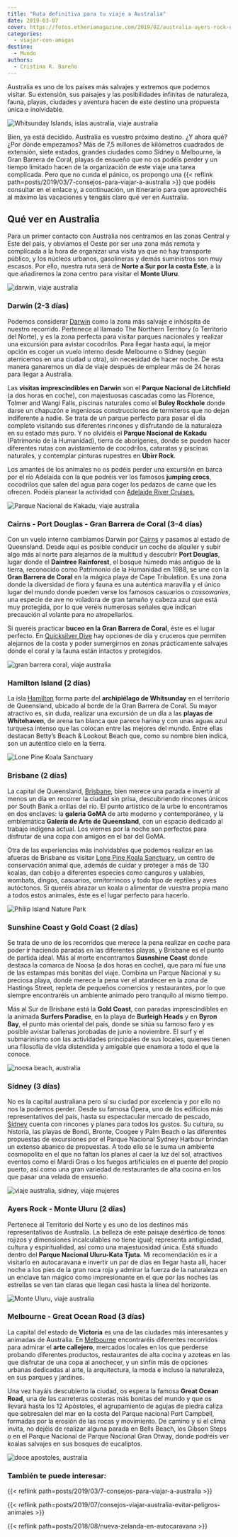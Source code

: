 ```yaml
---
title: "Ruta definitiva para tu viaje a Australia"
date: 2019-03-07
cover: https://fotos.etheriamagazine.com/2019/02/australia-ayers-rock-uluru.jpg
categories: 
  - viajar-con-amigas
destino: 
  - Mundo
authors: 
  - Cristina R. Bareño
---
```


Australia es uno de los países más salvajes y extremos que podemos visitar. Su extensión, sus paisajes y las posibilidades infinitas de naturaleza, fauna, playas, ciudades y aventura hacen de este destino una propuesta única e inolvidable.

![Whitsunday Islands, islas australia, viaje australia](https://fotos.etheriamagazine.com/2019/02/viaje-australia-Whitsunday-Islands.jpg "Playas de ensueño en Whitsunday Islands.")

Bien, ya está decidido. Australia es vuestro próximo destino. ¿Y ahora qué? ¿Por dónde 
empezamos? Más de 7,5 millones de kilómetros cuadrados de extensión, siete estados, 
grandes ciudades como Sídney o Melbourne, la Gran Barrera de Coral, playas de ensueño 
que no os podéis perder y un tiempo limitado hacen de la organización de este viaje una 
tarea complicada. Pero que no cunda el pánico, os propongo una {{< reflink 
path=posts/2019/03/7-consejos-para-viajar-a-australia >}} que podéis consultar en el 
enlace y, a continuación, un itinerario para que aprovechéis al máximo las vacaciones y 
tengáis claro qué ver en Australia. 

## Qué ver en Australia

Para un primer contacto con Australia nos centramos en las zonas Central y Este del 
país, y obviamos el Oeste por ser una zona más remota y complicada a la hora de 
organizar una visita ya que no hay transporte público, y los núcleos urbanos, 
gasolineras y demás suministros son muy escasos. Por ello, nuestra ruta será de **Norte 
a Sur por la costa Este**, a la que añadiremos la zona centro para visitar el **Monte 
Uluru**. 

![darwin, viaje australia](https://fotos.etheriamagazine.com/2019/02/Viaje-australia-darwin.jpg "Darwin (Australia).")

### Darwin (2-3 días)

Podemos considerar [Darwin](https://www.australia.com/es-cl/places/darwin.html) como la 
zona más salvaje e inhóspita de nuestro recorrido. Pertenece al llamado The Northern 
Territory (o Territorio del Norte), y es la zona perfecta para visitar parques 
nacionales y realizar una excursión para avistar cocodrilos. Para llegar hasta aquí, la 
mejor opción es coger un vuelo interno desde Melbourne o Sídney (según aterricemos en 
una ciudad u otra), sin necesidad de hacer noche. De esta manera ganaremos un día de 
viaje después de emplear más de 24 horas para llegar a Australia. 

Las **visitas imprescindibles en Darwin** son el **Parque Nacional de Litchfield** (a 
dos horas en coche), con majestuosas cascadas como las Florence, Tolmer and Wangi Falls, 
piscinas naturales como el **Buley Rockhole** donde darse un chapuzón e ingeniosas 
construcciones de termiteros que no dejan indiferente a nadie. Se trata de un parque 
perfecto para pasar el día completo visitando sus diferentes rincones y disfrutando de 
la naturaleza en su estado más puro. Y no olvidéis el **Parque Nacional de Kakadu** 
(Patrimonio de la Humanidad), tierra de aborígenes, donde se pueden hacer diferentes 
rutas con avistamiento de cocodrilos, cataratas y piscinas naturales, y contemplar 
pinturas rupestres en **Ubirr Rock**. 

Los amantes de los animales no os podéis perder una excursión en barca por el río 
Adelaida con la que podréis ver los famosos **jumping crocs**, cocodrilos que salen del 
agua para coger los pedazos de carne que les ofrecen. Podéis planear la actividad con 
[Adelaide River Cruises.](https://www.adelaiderivercruises.com.au/) 

![Parque Nacional de Kakadu, viaje australia](https://fotos.etheriamagazine.com/2019/02/australia-cocodrilo-parque-kakadu.jpg "Cocodrilo en el Parque Nacional de Kakadu.")

### Cairns - Port Douglas - Gran Barrera de Coral (3-4 días)

Con un vuelo interno cambiamos Darwin por 
[Cairns](https://www.australia.com/es-cl/places/cairns.html) y pasamos al estado de 
Queensland. Desde aquí es posible conducir un coche de alquiler y subir algo más al 
norte para alejarnos de la multitud y descubrir **Port Douglas**, lugar donde el 
**Daintree Rainforest**, el bosque húmedo más antiguo de la tierra, reconocido como 
Patrimonio de la Humanidad en 1988, se une con la **Gran Barrera de Coral** en la mágica 
playa de Cape Tribulation. Es una zona donde la diversidad de flora y fauna es una 
auténtica maravilla y el único lugar del mundo donde pueden verse los famosos casuarios 
o _cassowaries_, una especie de ave no voladora de gran tamaño y cabeza azul que está 
muy protegida, por lo que veréis numerosas señales que indican precaución al volante 
para no atropellarlos. 

Si queréis practicar **buceo en la Gran Barrera de Coral**, éste es el lugar perfecto. 
En [Quicksilver Dive](https://quicksilverdive.com.au/) hay opciones de día y cruceros 
que permiten alejarnos de la costa y poder sumergirnos en zonas prácticamente salvajes 
donde el coral y la fauna están intactos y protegidos. 

![gran barrera coral, viaje australia](https://fotos.etheriamagazine.com/2019/02/gran-barrera-coral-australia.jpg "Imagen aérea de la Gran Barrera de Coral.")

### Hamilton Island (2 días)

La isla 
[Hamilton](https://www.australia.com/es-cl/things-to-do/aquatic/360-videos/whitehaven-beach-hamilton-island-qld.html) 
forma parte del **archipiélago de Whitsunday** en el territorio de Queensland, ubicado 
al borde de la Gran Barrera de Coral. Su mayor atractivo es, sin duda, realizar una 
excursión de un día a las **playas de Whitehaven**, de arena tan blanca que parece 
harina y con unas aguas azul turquesa intenso que las colocan entre las mejores del 
mundo. Entre ellas destacan Betty’s Beach & Lookout Beach que, como su nombre bien 
indica, son un auténtico cielo en la tierra. 

![Lone Pine Koala Sanctuary](https://fotos.etheriamagazine.com/2019/02/Lone-Pine-Koala-Sanctuary.jpg "Cristina en el Lone Pine Koala Sanctuary.")

### Brisbane (2 días)

La capital de Queensland, 
[Brisbane](https://www.australia.com/es-cl/places/brisbane.html), bien merece una parada 
e invertir al menos un día en recorrer la ciudad sin prisa, descubriendo rincones únicos 
por South Bank a orillas del río. El punto artístico de la urbe lo encontramos en dos 
enclaves: la **galería GoMA** de arte moderno y contemporáneo, y la emblemática 
**Galería de Arte de Queensland**, con un espacio dedicado al trabajo indígena actual. 
Los viernes por la noche son perfectos para disfrutar de una copa con amigos en el bar 
del GoMA. 

Otra de las experiencias más inolvidables que podemos realizar en las afueras de 
Brisbane es visitar [Lone Pine Koala Sanctuary](https://koala.net/es/), un centro de 
conservación animal que, además de cuidar y proteger a más de 130 koalas, dan cobijo a 
diferentes especies como canguros y ualabíes, wombats, dingos, casuarios, ornitorrincos 
y todo tipo de reptiles y aves autóctonos. Si queréis abrazar un koala o alimentar de 
vuestra propia mano a todos estos animales, éste es el lugar perfecto para hacerlo. 

![Philip Island Nature Park](https://fotos.etheriamagazine.com/2019/02/The-Nobbies-Phillip-Island-Nature-Parks.jpg "The Nobbies, Philip Island Nature Park.")

### Sunshine Coast y Gold Coast (2 días)

Se trata de uno de los recorridos que merece la pena realizar en coche para poder ir 
haciendo paradas en las diferentes playas, y Brisbane es el punto de partida ideal. Más 
al morte encontramos **Susnshine Coast** donde destaca la comarca de Noosa (a dos horas 
en coche), que para mí fue una de las estampas más bonitas del viaje. Combina un Parque 
Nacional y su preciosa playa, donde merece la pena ver el atardecer en la zona de 
Hastings Street, repleta de pequeños comercios y restaurantes, por lo que siempre 
encontraréis un ambiente animado pero tranquilo al mismo tiempo. 

Más al Sur de Brisbane está la **Gold Coast**, con paradas imprescindibles en la animada 
**Surfers Paradise**, en la playa de **Burleigh Heads** y en **Byron Bay**, el punto más 
oriental del país, donde se sitúa su famoso faro y es posible avistar ballenas jorobadas 
de junio a noviembre. El surf y el submarinismo son las actividades principales de sus 
locales, quienes tienen una filosofía de vida distendida y amigable que enamora a todo 
el que la conoce. 

![noosa beach, australia](https://fotos.etheriamagazine.com/2019/02/australia-Noosa-Beach.jpg "Atardecer en Noosa Beach.")

### Sídney (3 días)

No es la capital australiana pero sí su ciudad por excelencia y por ello no nos la 
podemos perder. Desde su famosa Ópera, uno de los edificios más representativos del 
país, hasta su espectacular mercado de pescado, 
[Sídney](https://www.australia.com/es-cl/places/sydney.html) cuenta con rincones y 
planes para todos los gustos. Su cultura, su historia, las playas de Bondi, Bronte, 
Coogee y Palm Beach o las diferentes propuestas de excursiones por el Parque Nacional 
Sydney Harbour brindan un extenso abanico de propuestas. A todo ello se le suma un 
ambiente cosmopolita en el que no faltan los planes al caer la luz del sol, atractivos 
eventos como el Mardi Gras o los fuegos artificiales en el puente del propio puerto, así 
como una gran variedad de restaurantes de alta cocina en los que pasar una velada de 
ensueño. 

![viaje australia, sidney, viaje mujeres](https://fotos.etheriamagazine.com/2019/02/sydney-opera-house-australia.jpg "Sídney, una visita básica en Australia.")

### Ayers Rock - Monte Uluru (2 días)

Pertenece al Territorio del Norte y es uno de los destinos más representativos de 
Australia. La belleza de este paisaje desértico de tonos rojizos y dimensiones 
incalculables no tiene igual; representa antigüedad, cultura y espiritualidad, así como 
una majestuosidad única. Está situado dentro del **Parque Nacional Uluru-Kata Tjuta**. 
Mi recomendación es ir a visitarlo en autocaravana e invertir un par de días en llegar 
hasta allí, hacer noche a los pies de la gran roca roja y admirar la fuerza de la 
naturaleza en un enclave tan mágico como impresionante en el que por las noches las 
estrellas se ven tan claras que llegan casi hasta la línea del horizonte. 

![Monte Uluru, viaje australia](https://fotos.etheriamagazine.com/2019/02/australia-ayers-rock-uluru.jpg "El Monte Uluru, un lugar místico.")

### Melbourne - Great Ocean Road (3 días)

La capital del estado de **Victoria** es una de las ciudades más interesantes y animadas 
de Australia. En [Melbourne](https://www.australia.com/es-cl/places/melbourne.html) 
encontraréis diferentes recorridos para admirar el **arte callejero**, mercados locales 
en los que perderse probando diferentes productos, restaurantes de alta cocina y azoteas 
en las que disfrutar de una copa al anochecer, y un sinfín más de opciones urbanas 
dedicadas al arte, la arquitectura, la moda e incluso la naturaleza, en sus parques y 
jardines. 

Una vez hayáis descubierto la ciudad, os espera la famosa **Great Ocean Road**, una de 
las carreteras costeras más bonitas del mundo y que os llevará hasta los 12 Apóstoles, 
el agrupamiento de agujas de piedra caliza que sobresalen del mar en la costa del Parque 
nacional Port Campbell, formadas por la erosión de las rocas y movimiento. De camino y 
si el clima invita, no dejéis de realizar alguna parada en Bells Beach, los Gibson Steps 
o en el Parque Nacional de Parque Nacional Gran Otway, donde podréis ver koalas salvajes 
en sus bosques de eucaliptos. 

![doce apostoles, australia](https://fotos.etheriamagazine.com/2019/02/doce-apostoles-australia.jpg "Panorámica de los 12 apóstoles.")

### También te puede interesar:

{{< reflink path=posts/2019/03/7-consejos-para-viajar-a-australia >}} 

{{< reflink path=posts/2019/07/consejos-viajar-australia-evitar-peligros-animales >}} 

{{< reflink path=posts/2018/08/nueva-zelanda-en-autocaravana >}}
